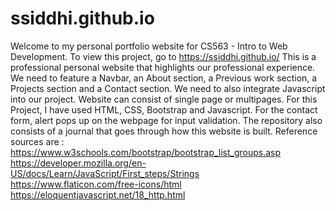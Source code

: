 # ssiddhi.github.io

<!-- Final Project Web Development Winter 2023 -->

Welcome to my personal portfolio website for CS563 - Intro to Web Development. To view this project, go to https://ssiddhi.github.io/
This is a professional personal website that highlights our professional experience.
We need to feature a Navbar, an About section, a Previous work section, a Projects section and a Contact section.
We need to also integrate Javascript into our project.
Website can consist of single page or multipages.
For this Project, I have used HTML, CSS, Bootstrap and Javascript.
For the contact form, alert pops up on the webpage for input validation.
The repository also consists of a journal that goes through how this website is built.
Reference sources are :
https://www.w3schools.com/bootstrap/bootstrap_list_groups.asp
https://developer.mozilla.org/en-US/docs/Learn/JavaScript/First_steps/Strings
https://www.flaticon.com/free-icons/html
https://eloquentjavascript.net/18_http.html
